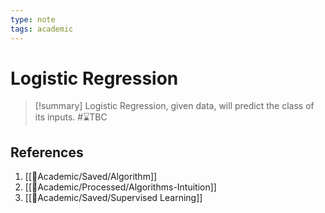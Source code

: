 ```yaml
---
type: note
tags: academic
---
```

# Logistic Regression

> [!summary] 
> Logistic Regression, given data, will predict the class of its inputs. #⌛TBC 

## References
1. [[🧪Academic/Saved/Algorithm]]
2. [[🧪Academic/Processed/Algorithms-Intuition]]
3. [[🧪Academic/Saved/Supervised Learning]]